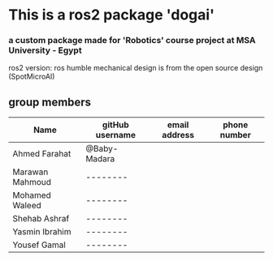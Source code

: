 
# This is a ros2 package 'dogai'

### a custom package made for 'Robotics' course project at MSA University - Egypt

ros2 version: ros humble
mechanical design is from the open source design (SpotMicroAI)

## group members

| Name            | gitHub username | email address | phone number |
| --------------- | --------------- | ------------- | ------------ |
| Ahmed Farahat   | @Baby-Madara    |               |              |
| Marawan Mahmoud | --------        |               |              |
| Mohamed Waleed  | --------        |               |              |
| Shehab Ashraf   | --------        |               |              |
| Yasmin Ibrahim  | --------        |               |              |
| Yousef Gamal    | --------        |               |              |
